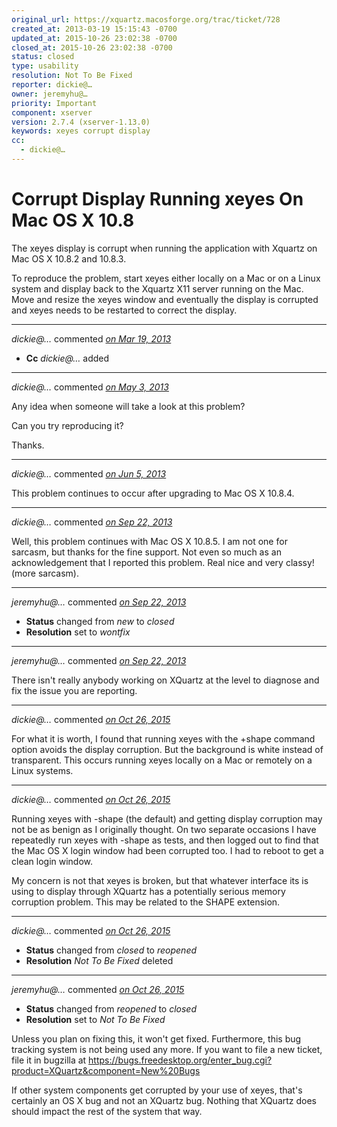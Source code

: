 ```yaml
---
original_url: https://xquartz.macosforge.org/trac/ticket/728
created_at: 2013-03-19 15:15:43 -0700
updated_at: 2015-10-26 23:02:38 -0700
closed_at: 2015-10-26 23:02:38 -0700
status: closed
type: usability
resolution: Not To Be Fixed
reporter: dickie@…
owner: jeremyhu@…
priority: Important
component: xserver
version: 2.7.4 (xserver-1.13.0)
keywords: xeyes corrupt display
cc:
  - dickie@…
---
```


Corrupt Display Running xeyes On Mac OS X 10.8
==============================================


The xeyes display is corrupt when running the application with Xquartz on Mac OS X 10.8.2 and 10.8.3.

To reproduce the problem, start xeyes either locally on a Mac or on a Linux system and display back to the Xquartz X11 server running on the Mac. Move and resize the xeyes window and eventually the display is corrupted and xeyes needs to be restarted to correct the display.



---

*dickie@…* commented *[on Mar 19, 2013](https://xquartz.macosforge.org/trac/ticket/728#comment:1 "March 19, 2013 at 3:16 PM PDT")*

-   **Cc** *dickie@…* added



---

*dickie@…* commented *[on May 3, 2013](https://xquartz.macosforge.org/trac/ticket/728#comment:2 "May 3, 2013 at 12:21 PM PDT")*

Any idea when someone will take a look at this problem?

Can you try reproducing it?

Thanks.



---

*dickie@…* commented *[on Jun 5, 2013](https://xquartz.macosforge.org/trac/ticket/728#comment:3 "June 5, 2013 at 10:01 AM PDT")*

This problem continues to occur after upgrading to Mac OS X 10.8.4.



---

*dickie@…* commented *[on Sep 22, 2013](https://xquartz.macosforge.org/trac/ticket/728#comment:4 "September 22, 2013 at 9:31 PM PDT")*

Well, this problem continues with Mac OS X 10.8.5. I am not one for sarcasm, but thanks for the fine support. Not even so much as an acknowledgement that I reported this problem. Real nice and very classy! (more sarcasm).



---

*jeremyhu@…* commented *[on Sep 22, 2013](https://xquartz.macosforge.org/trac/ticket/728#comment:5 "September 22, 2013 at 10:18 PM PDT")*

-   **Status** changed from *new* to *closed*
-   **Resolution** set to *wontfix*



---

*jeremyhu@…* commented *[on Sep 22, 2013](https://xquartz.macosforge.org/trac/ticket/728#comment:6 "September 22, 2013 at 10:18 PM PDT")*

There isn't really anybody working on XQuartz at the level to diagnose and fix the issue you are reporting.



---

*dickie@…* commented *[on Oct 26, 2015](https://xquartz.macosforge.org/trac/ticket/728#comment:7 "October 26, 2015 at 6:07 PM PDT")*

For what it is worth, I found that running xeyes with the +shape command option avoids the display corruption. But the background is white instead of transparent. This occurs running xeyes locally on a Mac or remotely on a Linux systems.



---

*dickie@…* commented *[on Oct 26, 2015](https://xquartz.macosforge.org/trac/ticket/728#comment:8 "October 26, 2015 at 10:13 PM PDT")*

Running xeyes with -shape (the default) and getting display corruption may not be as benign as I originally thought. On two separate occasions I have repeatedly run xeyes with -shape as tests, and then logged out to find that the Mac OS X login window had been corrupted too. I had to reboot to get a clean login window.

My concern is not that xeyes is broken, but that whatever interface its is using to display through XQuartz has a potentially serious memory corruption problem. This may be related to the SHAPE extension.



---

*dickie@…* commented *[on Oct 26, 2015](https://xquartz.macosforge.org/trac/ticket/728#comment:9 "October 26, 2015 at 10:16 PM PDT")*

-   **Status** changed from *closed* to *reopened*
-   **Resolution** *Not To Be Fixed* deleted



---

*jeremyhu@…* commented *[on Oct 26, 2015](https://xquartz.macosforge.org/trac/ticket/728#comment:10 "October 26, 2015 at 11:02 PM PDT")*

-   **Status** changed from *reopened* to *closed*
-   **Resolution** set to *Not To Be Fixed*

Unless you plan on fixing this, it won't get fixed. Furthermore, this bug tracking system is not being used any more. If you want to file a new ticket, file it in bugzilla at <https://bugs.freedesktop.org/enter_bug.cgi?product=XQuartz&component=New%20Bugs>

If other system components get corrupted by your use of xeyes, that's certainly an OS X bug and not an XQuartz bug. Nothing that XQuartz does should impact the rest of the system that way.



